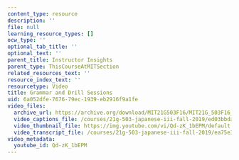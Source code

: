 ```yaml
---
content_type: resource
description: ''
file: null
learning_resource_types: []
ocw_type: ''
optional_tab_title: ''
optional_text: ''
parent_title: Instructor Insights
parent_type: ThisCourseAtMITSection
related_resources_text: ''
resource_index_text: ''
resourcetype: Video
title: Grammar and Drill Sessions
uid: 6a052dfe-7676-79ec-1939-eb2916f9a1fe
video_files:
  archive_url: https://archive.org/download/MIT21G503F16/MIT21G_503F16_track03_en_300k.mp4
  video_captions_file: /courses/21g-503-japanese-iii-fall-2019/ed03bbda5b955410b0ef9c7ff93de35a_Qd-zK_1bEPM.vtt
  video_thumbnail_file: https://img.youtube.com/vi/Qd-zK_1bEPM/default.jpg
  video_transcript_file: /courses/21g-503-japanese-iii-fall-2019/ea75e3cd84a830692b4ad89a05642cba_Qd-zK_1bEPM.pdf
video_metadata:
  youtube_id: Qd-zK_1bEPM
---
```

